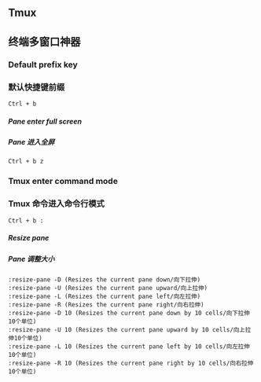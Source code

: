 ## Tmux
## 终端多窗口神器

### Default prefix key
### 默认快捷键前缀
```
Ctrl + b
```

##### Pane enter full screen
##### Pane 进入全屏
```
Ctrl + b z
```

### Tmux enter command mode
### Tmux 命令进入命令行模式
```
Ctrl + b :
```

##### Resize pane
##### Pane 调整大小
```
:resize-pane -D (Resizes the current pane down/向下拉伸)
:resize-pane -U (Resizes the current pane upward/向上拉伸)
:resize-pane -L (Resizes the current pane left/向左拉伸)
:resize-pane -R (Resizes the current pane right/向右拉伸)
:resize-pane -D 10 (Resizes the current pane down by 10 cells/向下拉伸10个单位)
:resize-pane -U 10 (Resizes the current pane upward by 10 cells/向上拉伸10个单位)
:resize-pane -L 10 (Resizes the current pane left by 10 cells/向左拉伸10个单位)
:resize-pane -R 10 (Resizes the current pane right by 10 cells/向右拉伸10个单位)
```